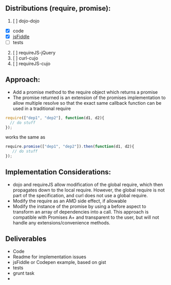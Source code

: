 ## Distributions (require, promise):

1. [ ] dojo-dojo
  * [x] code
  * [x] [jsFiddle](http://jsfiddle.net/ilinkuo/KJaX3/8/)
  * [ ] tests
2. [ ] requireJS-jQuery
3. [ ] curl-cujo
4. [ ] requireJS-cujo

## Approach:

* Add a promise method to the require object which returns a promise
* The promise returned is an extension of the promises implementation to allow multiple resolve so that the exact same callback function can be used in a traditional require

```javascript
require(["dep1", "dep2"], function(d1, d2){
  // do stuff
});
```
works the same as

````javascript
require.promise(["dep1", "dep2"]).then(function(d1, d2){
   // do stuff
});
````
## Implementation Considerations:
* dojo and requireJS allow modification of the global require, which then propagates down to the local require. However, the global require is not part of the specification, and curl does not use a global require.
* Modify the require as an AMD side effect, if allowable
* Modify the instance of the promise by using a before aspect to transform an array of dependencies into a call. This approach is compatible with Promises A+ and transparent to the user, but will not handle any extensions/convenience methods.

## Deliverables
* Code
* Readme for implementation issues
* jsFiddle or Codepen example, based on gist
* tests 
* grunt task
* 

